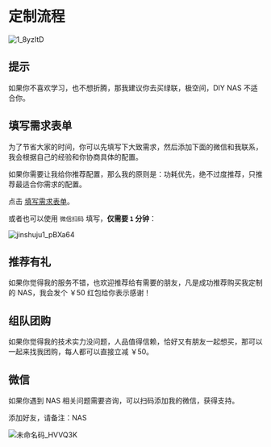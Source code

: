 # 定制流程

![1_8yzItD](https://img-1255332810.cos.ap-chengdu.myqcloud.com/1_8yzItD.png)

## 提示

如果你不喜欢学习，也不想折腾，那我建议你去买绿联，极空间，DIY NAS 不适合你。

## 填写需求表单

为了节省大家的时间，你可以先填写下大致需求，然后添加下面的微信和我联系，我会根据自己的经验和你协商具体的配置。

如果你需要让我给你推荐配置，那么我的原则是：功耗优先，绝不过度推荐，只推荐最适合你需求的配置。

点击 [填写需求表单](https://jinshuju.net/f/qGaDq1)。

或者也可以使用 `微信扫码` 填写，**仅需要 `1` 分钟**：

![jinshuju1_pBXa64](https://img-1255332810.cos.ap-chengdu.myqcloud.com/jinshuju1_pBXa64.png)

## 推荐有礼

如果你觉得我的服务不错，也欢迎推荐给有需要的朋友，凡是成功推荐购买我定制的 NAS，我会发个 ￥50 红包给你表示感谢！

## 组队团购

如果你觉得我的技术实力没问题，人品值得信赖，恰好又有朋友一起想买，那可以一起来找我团购，每人都可以直接立减 ￥50。

## 微信

如果你遇到 NAS 相关问题需要咨询，可以扫码添加我的微信，获得支持。

添加好友，请备注：NAS

![未命名码_HVVQ3K](https://img-1255332810.cos.ap-chengdu.myqcloud.com/未命名码_HVVQ3K.png)